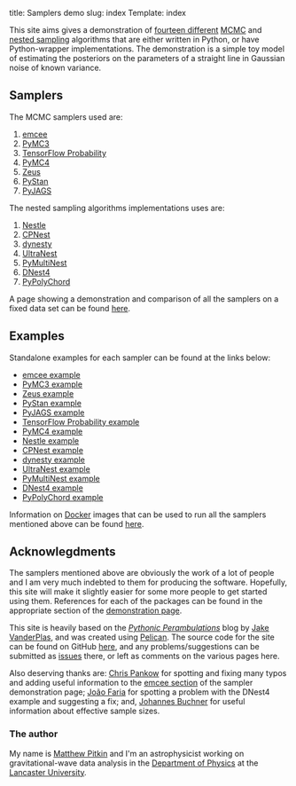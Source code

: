 title: Samplers demo
slug: index
Template: index

This site aims gives a demonstration of [fourteen different](#Samplers) [MCMC](https://en.wikipedia.org/wiki/Markov_chain_Monte_Carlo)
and [nested sampling](https://en.wikipedia.org/wiki/Nested_sampling_algorithm) algorithms that are
either written in Python, or have Python-wrapper implementations. The demonstration is a simple toy
model of estimating the posteriors on the parameters of a straight line in Gaussian noise of known variance.

## Samplers

The MCMC samplers used are:
   
1. [emcee](http://dfm.io/emcee/current/)
2. [PyMC3](http://docs.pymc.io/)
3. [TensorFlow Probability](https://www.tensorflow.org/probability/)
4. [PyMC4](https://github.com/pymc-devs/pymc4/)
5. [Zeus](https://zeus-mcmc.readthedocs.io/en/latest/index.html)
6. [PyStan](http://pystan.readthedocs.io/en/latest/)
7. [PyJAGS](https://pyjags.readthedocs.io/en/latest/)

The nested sampling algorithms implementations uses are:

1. [Nestle](http://kylebarbary.com/nestle/)
2. [CPNest](https://johnveitch.github.io/cpnest/)
3. [dynesty](https://dynesty.readthedocs.io)
4. [UltraNest](https://github.com/JohannesBuchner/UltraNest)
5. [PyMultiNest](https://johannesbuchner.github.io/PyMultiNest/)
6. [DNest4](https://github.com/eggplantbren/DNest4)
7. [PyPolyChord](https://ccpforge.cse.rl.ac.uk/gf/project/polychord/)

A page showing a demonstration and comparison of all the samplers on a fixed data set can be found
[here](http://mattpitkin.github.io/samplers-demo/pages/samplers-samplers-everywhere/).

## Examples

Standalone examples for each sampler can be found at the links below:

* [emcee example](http://mattpitkin.github.io/samplers-demo/pages/emcee/)
* [PyMC3 example](http://mattpitkin.github.io/samplers-demo/pages/pymc3/)
* [Zeus example](http://mattpitkin.github.io/samplers-demo/pages/zeus/)
* [PyStan example](http://mattpitkin.github.io/samplers-demo/pages/pystan/)
* [PyJAGS example](http://mattpitkin.github.io/samplers-demo/pages/pyjags/)
* [TensorFlow Probability example](http://mattpitkin.github.io/samplers-demo/pages/tensorflow-probability/)
* [PyMC4 example](http://mattpitkin.github.io/samplers-demo/pages/pymc4/)
* [Nestle example](http://mattpitkin.github.io/samplers-demo/pages/nestle/)
* [CPNest example](http://mattpitkin.github.io/samplers-demo/pages/cpnest/)
* [dynesty example](http://mattpitkin.github.io/samplers-demo/pages/dynesty/)
* [UltraNest example](http://mattpitkin.github.io/samplers-demo/pages/ultranest/)
* [PyMultiNest example](http://mattpitkin.github.io/samplers-demo/pages/pymultinest/)
* [DNest4 example](http://mattpitkin.github.io/samplers-demo/pages/dnest4/)
* [PyPolyChord example](http://mattpitkin.github.io/samplers-demo/pages/pypolychord/)

Information on [Docker](https://docs.docker.com/) images that can be used to run all
the samplers mentioned above can be found [here](http://mattpitkin.github.io/samplers-demo/pages/docker/).

## Acknowlegdments

The samplers mentioned above are obviously the work of a lot of people and I am very much indebted to
them for producing the software. Hopefully, this site will make it slightly easier for some more people to
get started using them. References for each of the packages can be found in the appropriate section of
the [demonstration page](http://mattpitkin.github.io/samplers-demo/pages/samplers-samplers-everywhere/).

This site is heavily based on the [_Pythonic Perambulations_](http://jakevdp.github.io/) blog by [Jake
VanderPlas](http://vanderplas.com/), and was created using [Pelican](http://docs.getpelican.com/en/stable/).
The source code for the site can be found on GitHub [here](https://github.com/mattpitkin/samplers-demo/),
and any problems/suggestions can be submitted as
[issues](https://github.com/mattpitkin/samplers-demo/issues) there, or left as comments on the various pages
here.

Also deserving thanks are: [Chris Pankow](https://github.com/cpankow) for spotting and fixing many typos and adding useful information to the
[emcee section](http://mattpitkin.github.io/samplers-demo/pages/samplers-samplers-everywhere/#emcee) of the sampler demonstration page; [João Faria](https://github.com/j-faria) for spotting a problem with the DNest4 example
and suggesting a fix; and, [Johannes Buchner](https://github.com/JohannesBuchner) for useful information about effective sample sizes.

### The author

My name is [Matthew Pitkin](https://ma.ttpitk.in) and I'm an astrophysicist working on gravitational-wave data analysis in
the [Department of Physics](https://www.lancaster.ac.uk/physics/) at the
[Lancaster University](https://www.lancaster.ac.uk).
